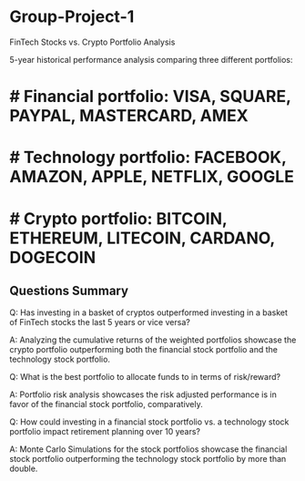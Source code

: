 # Group-Project-1

FinTech Stocks vs. Crypto Portfolio Analysis

5-year historical performance analysis comparing three different portfolios:

# # Financial portfolio: VISA, SQUARE, PAYPAL, MASTERCARD, AMEX

# # Technology portfolio: FACEBOOK, AMAZON, APPLE, NETFLIX, GOOGLE

# # Crypto portfolio: BITCOIN, ETHEREUM, LITECOIN, CARDANO, DOGECOIN

## Questions Summary
Q: Has investing in a basket of cryptos outperformed investing in a basket of FinTech stocks the last 5 years or vice versa?

A: Analyzing the cumulative returns of the weighted portfolios showcase the crypto portfolio outperforming both the financial stock portfolio and the technology stock portfolio.

Q: What is the best portfolio to allocate funds to in terms of risk/reward?

A: Portfolio risk analysis showcases the risk adjusted performance is in favor of the financial stock portfolio, comparatively. 

Q: How could investing in a financial stock portfolio vs. a technology stock portfolio impact retirement planning over 10 years?

A: Monte Carlo Simulations for the stock portfolios showcase the financial stock portfolio outperforming the technology stock portfolio by more than double.
